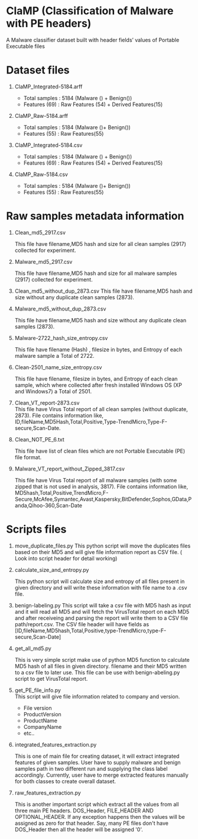 # ClaMP (Classification of Malware with PE headers)
A Malware classifier dataset built with header fields’ values of Portable Executable files
# Dataset files
1. ClaMP_Integrated-5184.arff
	- Total samples	: 5184 (Malware () + Benign())
	- Features (69)	: Raw Features (54) + Derived Features(15)
2. ClaMP_Raw-5184.arff
	- Total samples	: 5184 (Malware ()+ Benign())
	- Features (55)	: Raw Features(55)

3. ClaMP_Integrated-5184.csv
	- Total samples	: 5184 (Malware () + Benign())
	- Features (69)	: Raw Features (54) + Derived Features(15)
4. ClaMP_Raw-5184.csv
	- Total samples	: 5184 (Malware ()+ Benign())
	- Features (55)	: Raw Features(55)

# Raw samples metadata information
1. Clean_md5_2917.csv

    This file have filename,MD5 hash and size for all clean samples (2917) collected for experiment.

2. Malware_md5_2917.csv    

    This file have filename,MD5 hash and size for all malware samples (2917) collected for experiment.

3. Clean_md5_without_dup_2873.csv
     This file have filename,MD5 hash and size without any duplicate clean samples (2873).

4. Malware_md5_without_dup_2873.csv   

     This file have filename,MD5 hash and size without any duplicate clean samples (2873).
5. Malware-2722_hash_size_entropy.csv  

    This file have filename (Hash) , filesize in bytes, and Entropy of each malware sample a Total of 2722.

6. Clean-2501_name_size_entropy.csv  

    This file have filename, filesize in bytes, and Entropy of each clean sample, which where collected after fresh installed Windows OS (XP and Windows7) a Total of 2501.

7. Clean_VT_report-2873.csv    
    This file have Virus Total report of all clean samples (without duplicate, 2873). File                contains information like, ID,fileName,MD5Hash,Total,Positive,Type-TrendMicro,Type-F-secure,Scan-Date.

8.  Clean_NOT_PE_6.txt  

      This file have list of clean files which are not Portable Executable (PE) file format.

9.  Malware_VT_report_without_Zipped_3817.csv  

    This file have Virus Total report of all malware samples (with some zipped that is not used in analysis, 3817). File contains information like,
    MD5hash,Total,Positive,TrendMicro,F-Secure,McAfee,Symantec,Avast,Kaspersky,BitDefender,Sophos,GData,Panda,Qihoo-360,Scan-Date



# Scripts files

1. move_duplicate_files.py
    This python script will move the duplicates files based on their MD5 and will give file information report as CSV file. ( Look into script header for detail working)

2. calculate_size_and_entropy.py

    This python script will calculate size and entropy of all files present in given directory and will write these information with file name to a .csv file.

3. benign-labeling.py
  This script will take a csv file with MD5 hash as input and it will read all MD5 and will fetch the VirusTotal report on each MD5 and after receiveing and parsing the report
   will write them to a CSV file path/report.csv.  The CSV file header will have fields as
    [ID,fileName,MD5hash,Total,Positive,type-TrendMicro,type-F-secure,Scan-Date]

4. get_all_md5.py       

    This is very simple script make use of python MD5 function to calculate MD5 hash of all files in given directory. filename and their MD5 written to a csv file to later use. This file can be use with benign-abeling.py script to get VirusTotal report.

5. get_PE_file_info.py  
    This script will give file information related to company and version.
    - File version
    - ProductVersion
    - ProductName
    - CompanyName
    - etc..
6. integrated_features_extraction.py    

    This is one of main file for creating dataset, it will extract integrated features of given samples. User have to supply malware and benign samples path in two different run and supplying the class label accordingly. Currently, user have to merge extracted   features manually for both classes to create overall dataset.

7. raw_features_extraction.py    

    This is another important script which extract all the values from all three main PE headers. DOS_Header, FILE_HEADER AND OPTIONAL_HEADER. If any exception happens  then the values will be assigned as zero for that header. Say, many PE files don't have DOS_Header then all the header will be assigned '0'.
